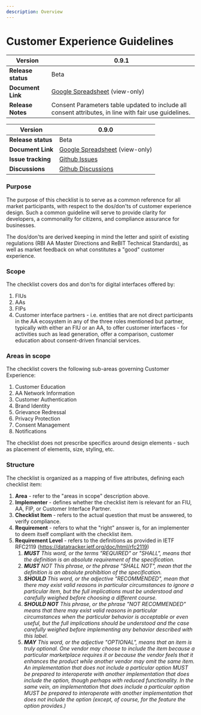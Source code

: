 ```yaml
---
description: Overview
---
```


# Customer Experience Guidelines

| **Version**        | 0.9.1                                                                                                                                  |
| ------------------ | -------------------------------------------------------------------------------------------------------------------------------------- |
| **Release status** | Beta                                                                                                                                   |
| **Document Link**  | [Google Spreadsheet](https://docs.google.com/spreadsheets/d/1G7fMM12t_o9OrMlVEdgfViUv8O2muInG/edit?gid=19087630#gid=19087630) (view-only) |
| **Release Notes**  | Consent Parameters table updated to include all consent attributes, in line with fair use guidelines. |


| **Version**        | 0.9.0                                                                                                                                  |
| ------------------ | -------------------------------------------------------------------------------------------------------------------------------------- |
| **Release status** | Beta                                                                                                                                   |
| **Document Link**  | [Google Spreadsheet](https://docs.google.com/spreadsheets/d/17U0bsJrJajWPGz7pj9FjxBIQV8gLKpHCgUOqvMoJY9Q/edit?usp=sharing) (view-only) |
| **Issue tracking** | [Github Issues](https://github.com/Sahamati/customer-experience-guidelines/issues)                                                     |
| **Discussions**    | [Github Discussions](https://github.com/Sahamati/customer-experience-guidelines/discussions)                                           |

### Purpose

The purpose of this checklist is to serve as a common reference for all market participants, with respect to the dos/don'ts of customer experience design. Such a common guideline will serve to provide clarity for developers, a commonality for citizens, and compliance assurance for businesses.

The dos/don'ts are derived keeping in mind the letter and spirit of existing regulations (RBI AA Master Directions and ReBIT Technical Standards), as well as market feedback on what constitutes a "good" customer experience.

### Scope

The checklist covers dos and don'ts for digital interfaces offered by:

1. FIUs
2. AAs
3. FIPs
4. Customer interface partners - i.e. entities that are not direct participants in the AA ecosystem in any of the three roles mentioned but partner, typically with either an FIU or an AA, to offer customer interfaces - for activities such as lead generation, offer a comparison, customer education about consent-driven financial services.

### Areas in scope

The checklist covers the following sub-areas governing Customer Experience:

1. Customer Education
2. AA Network Information
3. Customer Authentication
4. Brand Identity
5. Grievance Redressal
6. Privacy Protection
7. Consent Management
8. Notifications

The checklist does not prescribe specifics around design elements - such as placement of elements, size, styling, etc.

### Structure

The checklist is organized as a mapping of five attributes, defining each checklist item:

1. **Area** - refer to the "areas in scope" description above.
2. **Implementer** - defines whether the checklist item is relevant for an FIU, AA, FIP, or Customer Interface Partner.
3. **Checklist Item** - refers to the actual question that must be answered, to verify compliance.
4. **Requirement** - refers to what the "right" answer is, for an implementer to deem itself compliant with the checklist item.
5. **Requirement Level** - refers to the definitions as provided in IETF RFC2119 (https://datatracker.ietf.org/doc/html/rfc2119)
   1. _**MUST** This word, or the terms "REQUIRED" or "SHALL", means that the definition is an absolute requirement of the specification._
   2. _**MUST** NOT This phrase, or the phrase "SHALL NOT", mean that the definition is an absolute prohibition of the specification._
   3. _**SHOULD** This word, or the adjective "RECOMMENDED", mean that there may exist valid reasons in particular circumstances to ignore a particular item, but the full implications must be understood and carefully weighed before choosing a different course._
   4. _**SHOULD NOT** This phrase, or the phrase "NOT RECOMMENDED" means that there may exist valid reasons in particular circumstances when the particular behavior is acceptable or even useful, but the full implications should be understood and the case carefully weighed before implementing any behavior described with this label._
   5. _**MAY** This word, or the adjective "OPTIONAL", means that an item is truly optional. One vendor may choose to include the item because a particular marketplace requires it or because the vendor feels that it enhances the product while another vendor may omit the same item. An implementation that does not include a particular option MUST be prepared to interoperate with another implementation that does include the option, though perhaps with reduced functionality. In the same vein, an implementation that does include a particular option MUST be prepared to interoperate with another implementation that does not include the option (except, of course, for the feature the option provides.)_
